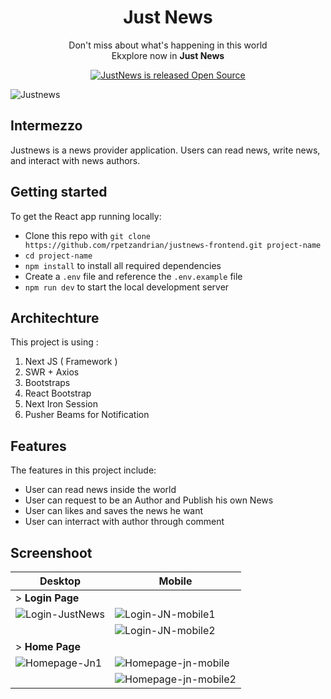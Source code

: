 <h1  align="center">Just News</h1>


<p  align="center">Don't miss about what's happening in this world<br/>Ekxplore now in <strong>Just News</strong>
</p>


<p  align="center"> 
    <a  href="https://github.com/rpetzandrian/justnews-frontend">
        <img  src="https://img.shields.io/badge/-Open%20Source-blue"  alt="JustNews is released Open Source"  />
    </a>
</p>

![Justnews](https://user-images.githubusercontent.com/74188254/132126693-d3cd0dc5-d1f8-478f-a05f-1a2bb79f5581.png)


## Intermezzo

Justnews is a news provider application. Users can read news, write news, and interact with news authors.

## Getting started

To get the React app running locally:

* Clone this repo with `git clone https://github.com/rpetzandrian/justnews-frontend.git project-name`
* `cd project-name`
* `npm install` to install all required dependencies
* Create a `.env` file and reference the `.env.example` file
* `npm run dev` to start the local development server

## Architechture

This project is using :
1. Next JS ( Framework )
2. SWR + Axios
3. Bootstraps
4. React Bootstrap
5. Next Iron Session
6. Pusher Beams for Notification

## Features
The features in this project include:
- User can read news inside the world
- User can request to be an Author and Publish his own News
- User can likes and saves the news he want
- User can interract with author through comment

## Screenshoot

| Desktop  | Mobile |
| - | - |
|> **Login Page**|
| ![Login-JustNews](https://user-images.githubusercontent.com/74188254/121775071-938ae200-cbaf-11eb-9108-ef42d4ec865c.png)  | ![Login-JN-mobile1](https://user-images.githubusercontent.com/74188254/121775085-aac9cf80-cbaf-11eb-9ba0-8db7775b5a20.png) |
|   | ![Login-JN-mobile2](https://user-images.githubusercontent.com/74188254/121775078-a1d8fe00-cbaf-11eb-847e-35f240a7c2bb.png)
|> **Home Page**|
| ![Homepage-Jn1](https://user-images.githubusercontent.com/74188254/121775104-d3ea6000-cbaf-11eb-91db-1a2186515b2f.png) | ![Homepage-jn-mobile](https://user-images.githubusercontent.com/74188254/121775116-e1074f00-cbaf-11eb-9c73-27ddf15f78e7.png) |
|   | ![Homepage-jn-mobile2](https://user-images.githubusercontent.com/74188254/121775135-f7150f80-cbaf-11eb-81e2-ec690dd87a13.png) |

